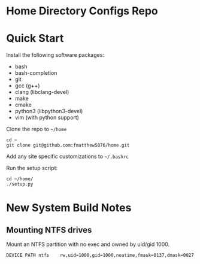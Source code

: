 Home Directory Configs Repo
===========================

Quick Start
===========

Install the following software packages:

* bash
* bash-completion
* git
* gcc (g++)
* clang (libclang-devel)
* make
* cmake
* python3 (libpython3-devel)
* vim (with python support)

Clone the repo to `~/home`

```
cd ~
git clone git@github.com:fmatthew5876/home.git
```

Add any site specific customizations to `~/.bashrc`


Run the setup script:

```
cd ~/home/
./setup.py
```

New System Build Notes
======================


Mounting NTFS drives
--------------------

Mount an NTFS partition with no exec and owned by uid/gid 1000.

```
DEVICE PATH ntfs	rw,uid=1000,gid=1000,noatime,fmask=0137,dmask=0027
```
